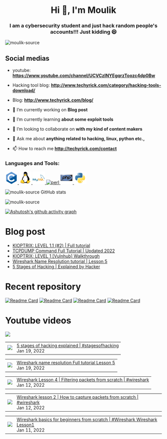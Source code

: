 <h1 align="center">Hi 👋, I'm Moulik</h1>
<h3 align="center">I am a cybersecurity student and just hack random people's accounts!!! Just kidding 😄</h3>

<p align="left"> <img src="https://komarev.com/ghpvc/?username=moulik-source&label=Profile%20views&color=0e75b6&style=flat" alt="moulik-source" /> </p> 

## Social medias
- youtube: **https://www.youtube.com/channel/UCVCzINYEgqrzToozc4dp0Bw**
- Hacking tool blog: **http://www.techyrick.com/category/hacking-tools-download/**
- Blog: **http://www.techyrick.com/blog/**

- 🔭 I’m currently working on **Blog post**

- 🌱 I’m currently learning **about some exploit tools**

- 👯 I’m looking to collaborate on **with my kind of content makers**

- 💬 Ask me about **anything related to hacking, linux, python etc.,**

- 📫 How to reach me **http://techyrick.com/contact**


<h3 align="left">Languages and Tools:</h3>
<p align="left"> <a href="https://www.cprogramming.com/" target="_blank"> <img src="https://raw.githubusercontent.com/devicons/devicon/master/icons/c/c-original.svg" alt="c" width="40" height="40"/> </a> <a href="https://www.linux.org/" target="_blank"> <img src="https://raw.githubusercontent.com/devicons/devicon/master/icons/linux/linux-original.svg" alt="linux" width="40" height="40"/> </a> <a href="https://www.mysql.com/" target="_blank"> <img src="https://raw.githubusercontent.com/devicons/devicon/master/icons/mysql/mysql-original-wordmark.svg" alt="mysql" width="40" height="40"/> </a> <a href="https://www.perl.org/" target="_blank"> <img src="https://api.iconify.design/logos-perl.svg" alt="perl" width="40" height="40"/> </a> <a href="https://www.php.net" target="_blank"> <img src="https://raw.githubusercontent.com/devicons/devicon/master/icons/php/php-original.svg" alt="php" width="40" height="40"/> </a> <a href="https://www.python.org" target="_blank"> <img src="https://raw.githubusercontent.com/devicons/devicon/master/icons/python/python-original.svg" alt="python" width="40" height="40"/> </a> </p>



![moulik-source GitHub stats](https://github-readme-stats.vercel.app/api?username=moulik-source&show_icons=true&theme=vision-friendly-dark)

<p><img align="center" src="https://github-readme-streak-stats.herokuapp.com/?user=moulik-source&theme=vision-friendly-dark" alt="moulik-source" /></p>

[![Ashutosh's github activity graph](https://activity-graph.herokuapp.com/graph?username=moulik-source&bg_color=000000&color=00ff33&line=1e00ff&point=ff0000&area=true&hide_border=true)](https://github.com/ashutosh00710/github-readme-activity-graph)

# Blog post
<!-- BLOG-POST-LIST:START -->
- [KIOPTRIX: LEVEL 1.1 &lpar;#2&rpar; | Full tutorial](https://techyrick.com/kioptrix-level-2-full-tutorial/)
- [TCPDUMP Command Full Tutorial | Updated 2022](https://techyrick.com/tcpdump-command/)
- [KIOPTRIX: LEVEL 1 [Vulnhub] Walkthrough](https://techyrick.com/kioptrix-level-1-vulnhub-walkthrough/)
- [Wireshark Name Resolution tutorial | Lesson 5](https://techyrick.com/wireshark-name-resolution-tutorial/)
- [5 Stages of Hacking | Explained by Hacker](https://techyrick.com/stages-of-hacking/)
<!-- BLOG-POST-LIST:END -->

# Recent repository 

[![Readme Card](https://github-readme-stats.vercel.app/api/pin/?username=moulik-source&repo=ddos&theme=outrun)](https://github.com/moulik-source/ddos) 
[![Readme Card](https://github-readme-stats.vercel.app/api/pin/?username=moulik-source&repo=port-scan&theme=outrun)](https://github.com/moulik-source/port-scan)
[![Readme Card](https://github-readme-stats.vercel.app/api/pin/?username=moulik-source&repo=moulik-source&theme=outrun)](https://github.com/moulik-source/moulik-source)
[![Readme Card](https://github-readme-stats.vercel.app/api/pin/?username=moulik-source&repo=hashmo&theme=outrun)](https://github.com/moulik-source/hashmo)

# Youtube videos

[<img src="https://img.shields.io/badge/-Subscribe-red?style=for-the-badge&logo=youtube&logoColor=white"/>](https://www.youtube.com/channel/UCVCzINYEgqrzToozc4dp0Bw?sub_confirmation=1)

<!-- YOUTUBE:START --><table><tr><td><a href="https://www.youtube.com/watch?v=ewOCpcJ_HfY"><img width="140px" src="https://i.ytimg.com/vi/ewOCpcJ_HfY/mqdefault.jpg"></a></td>
<td><a href="https://www.youtube.com/watch?v=ewOCpcJ_HfY">5 stages of hacking explained | #stagesofhacking</a><br/>Jan 19, 2022</td></tr></table>
<table><tr><td><a href="https://www.youtube.com/watch?v=fpGS_2Tl9Rk"><img width="140px" src="https://i.ytimg.com/vi/fpGS_2Tl9Rk/mqdefault.jpg"></a></td>
<td><a href="https://www.youtube.com/watch?v=fpGS_2Tl9Rk">Wireshark name resolution Full tutorial Lesson 5</a><br/>Jan 19, 2022</td></tr></table>
<table><tr><td><a href="https://www.youtube.com/watch?v=OFeoDqguNAQ"><img width="140px" src="https://i.ytimg.com/vi/OFeoDqguNAQ/mqdefault.jpg"></a></td>
<td><a href="https://www.youtube.com/watch?v=OFeoDqguNAQ">Wireshark Lesson 4 | Filtering packets from scratch | #wireshark</a><br/>Jan 12, 2022</td></tr></table>
<table><tr><td><a href="https://www.youtube.com/watch?v=QHKatBn5HK8"><img width="140px" src="https://i.ytimg.com/vi/QHKatBn5HK8/mqdefault.jpg"></a></td>
<td><a href="https://www.youtube.com/watch?v=QHKatBn5HK8">Wireshark lesson 2 | How to capture packets from scratch | #wireshark</a><br/>Jan 12, 2022</td></tr></table>
<table><tr><td><a href="https://www.youtube.com/watch?v=cJSSOVs0rDA"><img width="140px" src="https://i.ytimg.com/vi/cJSSOVs0rDA/mqdefault.jpg"></a></td>
<td><a href="https://www.youtube.com/watch?v=cJSSOVs0rDA">Wireshark basics for beginners from scratch | #Wireshark Wireshark Lesson1</a><br/>Jan 11, 2022</td></tr></table>
<!-- YOUTUBE:END -->

